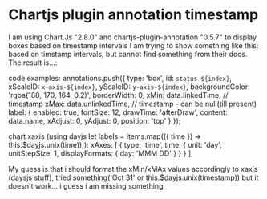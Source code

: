 
# Chartjs plugin annotation timestamp

I am using Chart.Js "2.8.0" and chartjs-plugin-annotation "0.5.7" to display boxes based on timestamp intervals
I am trying to show something like this: 
based on timstamp intervals, but cannot find something from their docs.
The result is...:

code examples:
annotations.push({
    type: 'box',
    id: `status-${index}`,
    xScaleID: `x-axis-${index}`,
    yScaleID: `y-axis-${index}`,
    backgroundColor: 'rgba(188, 170, 164, 0.2)',
    borderWidth: 0,
    xMin: data.linkedTime, // timestamp
    xMax: data.unlinkedTime, // timestamp - can be null(till present)
    label: {
        enabled: true,
        fontSize: 12,
        drawTime: 'afterDraw',
        content: data.name,
        xAdjust: 0,
        yAdjust: 0,
        position: 'top'
    }
});

chart xaxis (using dayjs let labels = items.map(({ time }) => this.$dayjs.unix(time));):
xAxes: [
    {
        type: 'time',
        time: {
            unit: 'day',
            unitStepSize: 1,
            displayFormats: {
                day: 'MMM DD'
            }
        }
    }
],

My guess is that i should format the xMin/xMAx values accordingly to xaxis (daysjs stuff), tried something('Oct 31' or this.$dayjs.unix(timestamp)) but it doesn't work... i guess i am missing something


        